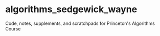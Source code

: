 # algorithms_sedgewick_wayne
Code, notes, supplements, and scratchpads for Princeton's Algorithms Course
